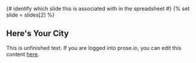 {# identify which slide this is associated with in the spreadsheet #}
{% set slide = slides[2] %}


## Here's Your City	

This is unfinished text. If you are logged into prose.io, you can edit this content [here](http://prose.io/#sc3/cook-convictions/edit/master/slides/{{slide.id}}.md).